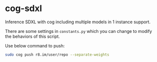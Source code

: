 # cog-sdxl
Inference SDXL with cog including multiple models in 1 instance support.

There are some settings in `constants.py` which you can change to modify the behaviors of this script.

Use below command to push:
```bash
sudo cog push r8.im/user/repo --separate-weights
```
